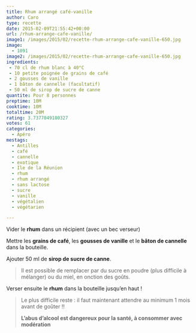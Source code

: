 ```yaml
---
title: Rhum arrangé café-vanille
author: Caro
type: recette
date: 2015-02-09T21:55:42+00:00
url: /rhum-arrange-cafe-vanille/
image1: /images/2015/02/recette-rhum-arrange-cafe-vanille-650.jpg
image:
  - 1091
image2: /images/2015/02/recette-rhum-arrange-cafe-vanille-650.jpg
ingredients:
 - 70 cl de rhum blanc à 40°C
 - 10 petite poignée de grains de café
 - 2 gousses de vanille
 - 1 bâton de cannelle (facultatif)
 - 50 ml de sirop de sucre de canne
quantite: Pour 8 personnes
preptime: 10M
cooktime: 10M
totaltime: 20M
rating: 3.7377049180327
votes: 61
categories:
  - Apéro
mestags:
  - Antilles
  - café
  - cannelle
  - exotique
  - Ile de la Réunion
  - rhum
  - rhum arrangé
  - sans lactose
  - sucre
  - vanille
  - végétalien
  - végétarien

---
```

Vider le **rhum** dans un récipient (avec un bec verseur)

Mettre les **grains de café**, les **gousses de vanille** et le **bâton de cannelle** dans la bouteille.

Ajouter 50 ml de **sirop de sucre de canne**.

> Il est possible de remplacer par du sucre en poudre (plus difficile à mélanger) ou du miel, en onction des goûts.

Verser ensuite le **rhum** dans la bouteille jusqu&rsquo;en haut !

> Le plus difficile reste : il faut maintenant attendre au minimum 1 mois avant de goûter !!
>
> **L&rsquo;abus d&rsquo;alcool est dangereux pour la santé, à consommer avec modération**

